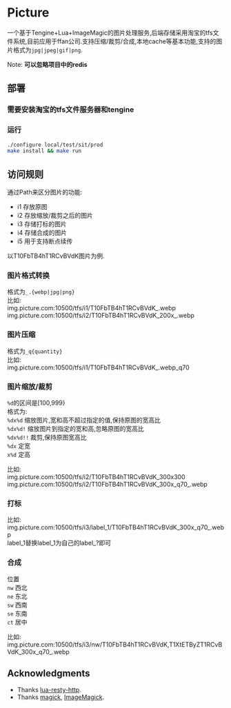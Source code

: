 # Picture

一个基于Tengine+Lua+ImageMagic的图片处理服务,后端存储采用淘宝的tfs文件系统,目前应用于ffan公司.支持压缩/裁剪/合成,本地cache等基本功能,支持的图片格式为`jpg|jpeg|gif|png`.

Note: **可以忽略项目中的redis**

## 部署

### 需要安装淘宝的tfs文件服务器和tengine

### 运行

```bash
./configure local/test/sit/prod
make install && make run
```

## 访问规则

通过Path来区分图片的功能:  
* i1 存放原图  
* i2 存放缩放/裁剪之后的图片  
* i3 存储打标的图片  
* i4 存储合成的图片  
* i5 用于支持断点续传  

以T10FbTB4hT1RCvBVdK图片为例.

### 图片格式转换

格式为`_.{webp|jpg|png}`  
比如:  
img.picture.com:10500/tfs/i1/T10FbTB4hT1RCvBVdK_.webp  
img.picture.com:10500/tfs/i2/T10FbTB4hT1RCvBVdK_200x_.webp

### 图片压缩

格式为`_q{quantity}`  
比如:  
img.picture.com:10500/tfs/i1/T10FbTB4hT1RCvBVdK_.webp_q70

### 图片缩放/裁剪

`%d`的区间是[100,999}  
格式为:  
`%dx%d` 缩放图片,宽和高不超过指定的值,保持原图的宽高比  
`%dx%d!` 缩放图片到指定的宽和高,忽略原图的宽高比  
`%dx%d!!` 裁剪,保持原图宽高比  
`%dx` 定宽  
`x%d` 定高  

比如:  
img.picture.com:10500/tfs/i2/T10FbTB4hT1RCvBVdK_300x300  
img.picture.com:10500/tfs/i2/T10FbTB4hT1RCvBVdK_300x_q70_.webp

### 打标

比如:  
img.picture.com:10500/tfs/i3/label_1/T10FbTB4hT1RCvBVdK_300x_q70_.webp  
label_1替换label_1为自己的label_?即可

### 合成

位置  
`nw` 西北  
`ne` 东北  
`sw` 西南  
`se` 东南  
`ct` 居中  

比如:  
img.picture.com:10500/tfs/i3/nw/T10FbTB4hT1RCvBVdK,T1XtETByZT1RCvBVdK_300x_q70_.webp

## Acknowledgments

- Thanks [lua-resty-http](https://github.com/liseen/lua-resty-http).
- Thanks [magick](https://github.com/leafo/magick), [ImageMagick](https://github.com/ImageMagick/ImageMagick).